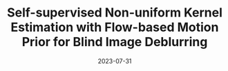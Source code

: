 ---
layout: seminar-post
title: 'Self-supervised Non-uniform Kernel Estimation with Flow-based Motion Prior for Blind Image Deblurring'
subtitle: ''
categories: Computer Vision
tags: ['Deblurring']
date: 2023-07-31
pdf_url: 'https://drive.google.com/file/d/130V9HT0bfEWn5eGqVgk13pPcU7u9WCHd/preview'
---